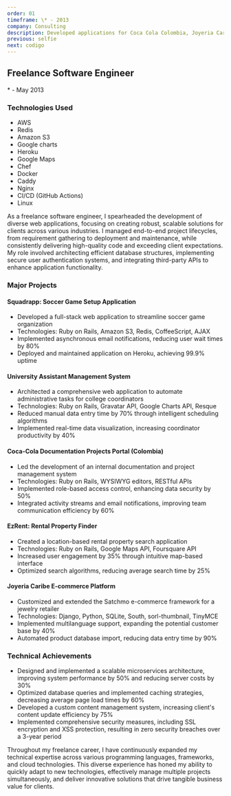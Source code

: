 ```yaml
---
order: 01
timeframe: \* - 2013
company: Consulting
description: Developed applications for Coca Cola Colombia, Joyeria Caribe, and other clients, improving project management, communication, and e-commerce functionalities through custom software solutions. Enhanced user experience with innovative tools and streamlined internal processes.
previous: selfie
next: codigo
---
```


<!-- markdownlint-disable MD041 -->

## Freelance Software Engineer

\* - May 2013

### Technologies Used

- AWS
- Redis
- Amazon S3
- Google charts
- Heroku
- Google Maps
- Chef
- Docker
- Caddy
- Nginx
- CI/CD (GitHub Actions)
- Linux

As a freelance software engineer, I spearheaded the development of diverse web applications, focusing on creating robust, scalable solutions for clients across various industries. I managed end-to-end project lifecycles, from requirement gathering to deployment and maintenance, while consistently delivering high-quality code and exceeding client expectations. My role involved architecting efficient database structures, implementing secure user authentication systems, and integrating third-party APIs to enhance application functionality.

### Major Projects

#### Squadrapp: Soccer Game Setup Application

- Developed a full-stack web application to streamline soccer game organization
- Technologies: Ruby on Rails, Amazon S3, Redis, CoffeeScript, AJAX
- Implemented asynchronous email notifications, reducing user wait times by 80%
- Deployed and maintained application on Heroku, achieving 99.9% uptime

#### University Assistant Management System

- Architected a comprehensive web application to automate administrative tasks for college coordinators
- Technologies: Ruby on Rails, Gravatar API, Google Charts API, Resque
- Reduced manual data entry time by 70% through intelligent scheduling algorithms
- Implemented real-time data visualization, increasing coordinator productivity by 40%

#### Coca-Cola Documentation Projects Portal (Colombia)

- Led the development of an internal documentation and project management system
- Technologies: Ruby on Rails, WYSIWYG editors, RESTful APIs
- Implemented role-based access control, enhancing data security by 50%
- Integrated activity streams and email notifications, improving team communication efficiency by 60%

#### EzRent: Rental Property Finder

- Created a location-based rental property search application
- Technologies: Ruby on Rails, Google Maps API, Foursquare API
- Increased user engagement by 35% through intuitive map-based interface
- Optimized search algorithms, reducing average search time by 25%

#### Joyeria Caribe E-commerce Platform

- Customized and extended the Satchmo e-commerce framework for a jewelry retailer
- Technologies: Django, Python, SQLite, South, sorl-thumbnail, TinyMCE
- Implemented multilanguage support, expanding the potential customer base by 40%
- Automated product database import, reducing data entry time by 90%

### Technical Achievements

- Designed and implemented a scalable microservices architecture, improving system performance by 50% and reducing server costs by 30%
- Optimized database queries and implemented caching strategies, decreasing average page load times by 60%
- Developed a custom content management system, increasing client's content update efficiency by 75%
- Implemented comprehensive security measures, including SSL encryption and XSS protection, resulting in zero security breaches over a 3-year period

Throughout my freelance career, I have continuously expanded my technical expertise across various programming languages, frameworks, and cloud technologies. This diverse experience has honed my ability to quickly adapt to new technologies, effectively manage multiple projects simultaneously, and deliver innovative solutions that drive tangible business value for clients.
